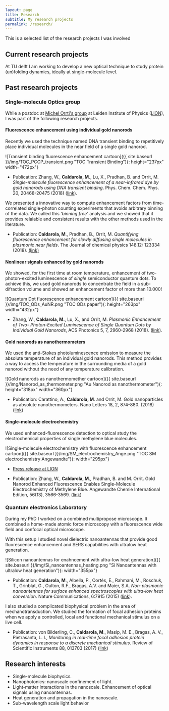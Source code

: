 ```yaml
---
layout: page
title: Research 
subtitle: My research projects
permalink: /research/
---
```


This is a selected list of the research projects I was involved

## Current research projects

At TU delft I am working to develop a new optical technique to study protein (un)folding dynamics, ideally at single-molecule level.


## Past research projects 

### Single-molecule Optics group

While a postdoc at [Michel Orrti's group](https://www.single-molecule.nl/) at Leiden Institute of Physics ([LION](http://physics.leidenuniv.nl/)), I was part of the following research projects.


#### Fluorescence enhancement using individual gold nanorods 

Recently we used the technique named DNA transient binding to repetitively place individual molecules in the near field of a single gold nanorod. 

![Transient binding fluorescence enhancement cartoon]({{ site.baseurl }}/img/TOC_PCCP_transient.png "TOC Transient Binding"){: height="237px" width="472px"}

* Publication: Zhang, W., **Caldarola, M.**, Lu, X., Pradhan, B. and Orrit, M. _Single-molecule fluorescence enhancement of a near-infrared dye by gold nanorods using DNA transient binding_. Phys. Chem. Chem. Phys. 20, 20468-20475 (2018) ([link](https://pubs.rsc.org/en/content/articlelanding/2018/cp/c8cp03114b)).  

We presented a innovative way to compute enhancement factors from time-correlated single-photon counting experiments that avoids arbitrary binning of the data. We called this '_binning free_' analysis and we showed that it provides relaiable and consistent results with the other methods used in the literature.

* Publication: **Caldarola, M**., Pradhan, B., Orrit, M. _Quantifying fluorescence enhancement for slowly
diffusing single molecules in plasmonic near fields_. The Journal of chemical physics 148.12:
123334 (2018). [(link)](https://aip.scitation.org/doi/10.1063/1.5023171)


#### Nonlinear signals enhanced by gold nanorods

We showed, for the first time at room temperature, enhancement of two-photon-excited luminescence of _single_ semiconductor quantum dots. To achieve this, we used gold nanorods to concentrate the field in a sub-difraction volume and showed an enhancement factor of more than 10.000!

![Quantum Dot fluorescence enhancement cartoon]({{ site.baseurl }}/img/TOC_QDs_AuNR.png "TOC QDs paper"){: height="263px" width="432px"}


* Zhang, W., **Caldarola, M.**, Lu, X., and Orrit, M. _Plasmonic Enhancement of Two-
Photon-Excited Luminescence of Single Quantum Dots by Individual Gold Nanorods_, ACS Photonics  5, 7, 2960-2968 (2018). ([link](https://pubs.acs.org/doi/10.1021/acsphotonics.8b00306)).


#### Gold nanorods as nanothermometers

We used the anti-Stokes photoluminescence emission to measure the absolute temperature of an individual gold nanorods. This method provides a way to access the temperature in the surrounding media of a gold nanorod without the need of any temperature calibration.

![Gold nanorods as nanothermomether cartoon]({{ site.baseurl }}/img/Nanorod_as_thermometer.png "Au Nanorod as nanothermometer"){: height="318px" width="360px"}

* Publication: Carattino, A., **Caldarola, M**. and Orrit, M. Gold nanoparticles as absolute nanothermometers.
Nano Letters 18, 2, 874-880. (2018) ([link](https://pubs.acs.org/doi/abs/10.1021/acs.nanolett.7b04145))


#### Single-molecule electrochemistry

We used enhanced-fluorescence detection to optical study the electrochemical properties of single methylene blue molecules. 

![Single-molecule electrochemistry with fluorescence enhancement cartoon]({{ site.baseurl }}/img/SM_electrochemistry_Ange.png "TOC SM electrochemistry Angewandte"){: width="295px"}

* [Press release at LION](https://www.universiteitleiden.nl/en/news/2017/02/gold-nano-antennas-reveal-single-molecules%E2%80%99-electrochemical-properties)

* Publication: Zhang, W., **Caldarola, M**., Pradhan, B. and M. Orrit. Gold Nanorod Enhanced
Fluorescence Enables Single-Molecule Electrochemistry of Methylene Blue. Angewandte
Chemie International Edition, 56(13), 3566-3569. ([link](https://onlinelibrary.wiley.com/doi/abs/10.1002/ange.201612389))


### Quantum electronics Laboratory

During my PhD I worked on a combined multipropose microscope. It combined a home-made atomic force microscopy with a fluorescence wide field and confocal optical microscope. 

With this setup I studied novel dielectric nanoantennas that provide good fluorescence enhancement and SERS capabilities with ultralow heat generation.

![Silicon nanoantennas for enahncement with ultra-low heat generation]({{ site.baseurl }}/img/Si_nanoantennas_heating.png "Si Nanoantennas with ultralow heat generation"){: width="355px"}


* Publication: **Caldarola, M**., Albella, P., Cortés, E., Rahmani, M., Roschuk, T., Grinblat, G.,
Oulton, R.F., Bragas, A.V. and Maier, S.A. _Non-plasmonic nanoantennas for surface
enhanced spectroscopies with ultra-low heat conversion_. Nature Communications, 6:7915 (2015)
([link](https://www.nature.com/articles/ncomms8915)).

I also studied a complicated biophysical problem in the area of mechanotransduction. We studied the formation of focal adhesion proteins when we apply a controlled, local and functional mechanical stimulus on a live cell.

* Publication: von Bilderling, C., **Caldarola, M**., Masip, M. E., Bragas, A. V., Pietrasanta, L. I., _Monitoring
in real-time focal adhesion protein dynamics in response to a discrete mechanical
stimulus_. Review of Scientific Instruments 88, 013703 (2017) ([link](https://aip.scitation.org/doi/abs/10.1063/1.4973664))


## Research interests

* Single-molecule biophysics.
* Nanophotonics: nanoscale confinement of light.
* Light-matter interactions in the nanoscale. Enhancement of optical signals using nanoantennas.  
* Heat generation and propagation in the nanoscale.
* Sub-wavelength scale light behavior


